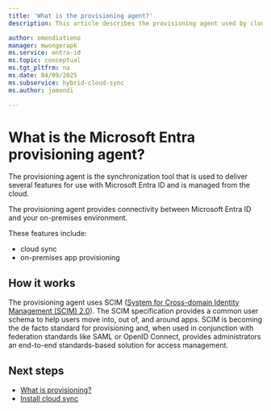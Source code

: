 ```yaml
---
title: 'What is the provisioning agent?'
description: This article describes the provisioning agent used by cloud sync and on-premsises app provisioning.

author: omondiatieno
manager: mwongerapk
ms.service: entra-id
ms.topic: conceptual
ms.tgt_pltfrm: na
ms.date: 04/09/2025
ms.subservice: hybrid-cloud-sync
ms.author: jomondi

---
```



# What is the Microsoft Entra provisioning agent?

The provisioning agent is the synchronization tool that is used to deliver several features for use with Microsoft Entra ID and is managed from the cloud.

The provisioning agent provides connectivity between Microsoft Entra ID and your on-premises environment.


 These features include:

 - cloud sync
 - on-premises app provisioning

## How it works
The provisioning agent uses SCIM ([System for Cross-domain Identity Management (SCIM) 2.0](https://techcommunity.microsoft.com/t5/identity-standards-blog/provisioning-with-scim-getting-started/ba-p/880010)). The SCIM specification provides a common user schema to help users move into, out of, and around apps. SCIM is becoming the de facto standard for provisioning and, when used in conjunction with federation standards like SAML or OpenID Connect, provides administrators an end-to-end standards-based solution for access management.

## Next steps 

- [What is provisioning?](../what-is-provisioning.md)
- [Install cloud sync](how-to-install.md)
